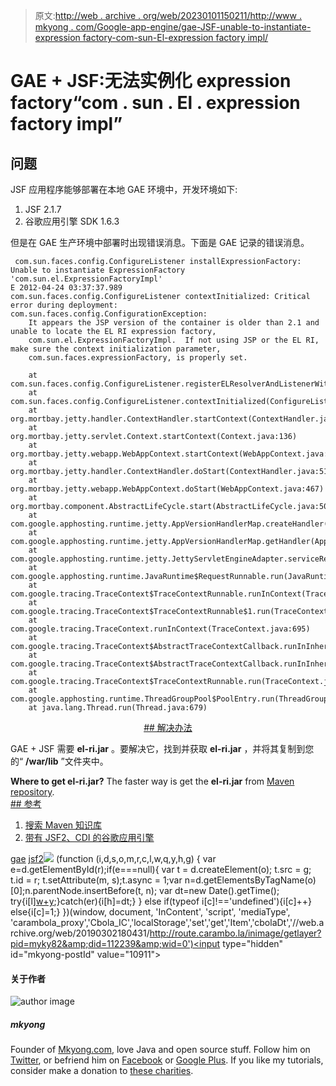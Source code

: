 > 原文:[http://web . archive . org/web/20230101150211/http://www . mkyong . com/Google-app-engine/gae-JSF-unable-to-instantiate-expression factory-com-sun-El-expression factory impl/](http://web.archive.org/web/20230101150211/http://www.mkyong.com/google-app-engine/gae-jsf-unable-to-instantiate-expressionfactory-com-sun-el-expressionfactoryimpl/)

# GAE + JSF:无法实例化 expression factory“com . sun . El . expression factory impl”

## 问题

JSF 应用程序能够部署在本地 GAE 环境中，开发环境如下:

1.  JSF 2.1.7
2.  谷歌应用引擎 SDK 1.6.3

但是在 GAE 生产环境中部署时出现错误消息。下面是 GAE 记录的错误消息。

```
 com.sun.faces.config.ConfigureListener installExpressionFactory: Unable to instantiate ExpressionFactory 'com.sun.el.ExpressionFactoryImpl'
E 2012-04-24 03:37:37.989
com.sun.faces.config.ConfigureListener contextInitialized: Critical error during deployment: 
com.sun.faces.config.ConfigurationException: 
	It appears the JSP version of the container is older than 2.1 and unable to locate the EL RI expression factory, 
	com.sun.el.ExpressionFactoryImpl.  If not using JSP or the EL RI, make sure the context initialization parameter, 
	com.sun.faces.expressionFactory, is properly set.

	at com.sun.faces.config.ConfigureListener.registerELResolverAndListenerWithJsp(ConfigureListener.java:662)
	at com.sun.faces.config.ConfigureListener.contextInitialized(ConfigureListener.java:243)
	at org.mortbay.jetty.handler.ContextHandler.startContext(ContextHandler.java:548)
	at org.mortbay.jetty.servlet.Context.startContext(Context.java:136)
	at org.mortbay.jetty.webapp.WebAppContext.startContext(WebAppContext.java:1250)
	at org.mortbay.jetty.handler.ContextHandler.doStart(ContextHandler.java:517)
	at org.mortbay.jetty.webapp.WebAppContext.doStart(WebAppContext.java:467)
	at org.mortbay.component.AbstractLifeCycle.start(AbstractLifeCycle.java:50)
	at com.google.apphosting.runtime.jetty.AppVersionHandlerMap.createHandler(AppVersionHandlerMap.java:202)
	at com.google.apphosting.runtime.jetty.AppVersionHandlerMap.getHandler(AppVersionHandlerMap.java:171)
	at com.google.apphosting.runtime.jetty.JettyServletEngineAdapter.serviceRequest(JettyServletEngineAdapter.java:123)
	at com.google.apphosting.runtime.JavaRuntime$RequestRunnable.run(JavaRuntime.java:446)
	at com.google.tracing.TraceContext$TraceContextRunnable.runInContext(TraceContext.java:449)
	at com.google.tracing.TraceContext$TraceContextRunnable$1.run(TraceContext.java:455)
	at com.google.tracing.TraceContext.runInContext(TraceContext.java:695)
	at com.google.tracing.TraceContext$AbstractTraceContextCallback.runInInheritedContextNoUnref(TraceContext.java:333)
	at com.google.tracing.TraceContext$AbstractTraceContextCallback.runInInheritedContext(TraceContext.java:325)
	at com.google.tracing.TraceContext$TraceContextRunnable.run(TraceContext.java:453)
	at com.google.apphosting.runtime.ThreadGroupPool$PoolEntry.run(ThreadGroupPool.java:251)
	at java.lang.Thread.run(Thread.java:679) 
```

 <ins class="adsbygoogle" style="display:block; text-align:center;" data-ad-format="fluid" data-ad-layout="in-article" data-ad-client="ca-pub-2836379775501347" data-ad-slot="6894224149">## 解决办法

GAE + JSF 需要 **el-ri.jar** 。要解决它，找到并获取 **el-ri.jar** ，并将其复制到您的“ **/war/lib** ”文件夹中。

**Where to get el-ri.jar?**
The faster way is get the **el-ri.jar** from [Maven repository](http://web.archive.org/web/20190302180431/http://search.maven.org/remotecontent?filepath=com/sun/el/el-ri/1.0/el-ri-1.0.jar). <ins class="adsbygoogle" style="display:block" data-ad-client="ca-pub-2836379775501347" data-ad-slot="8821506761" data-ad-format="auto" data-ad-region="mkyongregion">## 参考

1.  [搜索 Maven 知识库](http://web.archive.org/web/20190302180431/http://search.maven.org/)
2.  [带有 JSF2、CDI 的谷歌应用引擎](http://web.archive.org/web/20190302180431/http://javamomentum.be/2011/04/google-app-engine-with-jsf2-cdi/)

[gae](http://web.archive.org/web/20190302180431/http://www.mkyong.com/tag/gae/) [jsf2](http://web.archive.org/web/20190302180431/http://www.mkyong.com/tag/jsf2/)</ins></ins>![](../Images/2089e01e2a1c18ffa4b071b9b1c3d1ec.png) (function (i,d,s,o,m,r,c,l,w,q,y,h,g) { var e=d.getElementById(r);if(e===null){ var t = d.createElement(o); t.src = g; t.id = r; t.setAttribute(m, s);t.async = 1;var n=d.getElementsByTagName(o)[0];n.parentNode.insertBefore(t, n); var dt=new Date().getTime(); try{i[l][w+y](h,i[l][q+y](h)+'&amp;'+dt);}catch(er){i[h]=dt;} } else if(typeof i[c]!=='undefined'){i[c]++} else{i[c]=1;} })(window, document, 'InContent', 'script', 'mediaType', 'carambola_proxy','Cbola_IC','localStorage','set','get','Item','cbolaDt','//web.archive.org/web/20190302180431/http://route.carambo.la/inimage/getlayer?pid=myky82&amp;did=112239&amp;wid=0')<input type="hidden" id="mkyong-postId" value="10911">

#### 关于作者

![author image](../Images/235c90d3177ade30e80988c39461b89d.png)

##### mkyong

Founder of [Mkyong.com](http://web.archive.org/web/20190302180431/http://mkyong.com/), love Java and open source stuff. Follow him on [Twitter](http://web.archive.org/web/20190302180431/https://twitter.com/mkyong), or befriend him on [Facebook](http://web.archive.org/web/20190302180431/http://www.facebook.com/java.tutorial) or [Google Plus](http://web.archive.org/web/20190302180431/https://plus.google.com/110948163568945735692?rel=author). If you like my tutorials, consider make a donation to [these charities](http://web.archive.org/web/20190302180431/http://www.mkyong.com/blog/donate-to-charity/).